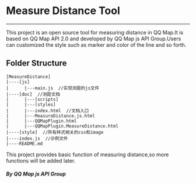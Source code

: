 # Measure Distance Tool
---

This project is an open source tool for measuring distance in QQ Map.It is based on QQ Map API 2.0 and developed by QQ Map js API Group.Users can customized the style such as marker and color of the line and so forth.

## Folder Structure
	[MeasureDistance]  
	|----[js]  
	|      |---main.js  //实现测距的js文件  
	|----[doc]  //测距文档
	|      |---[scripts]
	|      |---[styles]
	|      |---index.html  //文档入口
	|      |---MeasureDistance.js.html
	|      |---QQMapPlugin.html
	|      |---QQMapPlugin.MeasureDistance.html
	|----[style]  //所有样式相关的css和image
	|----index.js  //示例文件
	|----README.md

This project provides basic function of measuring distance,so more functions will be added later.
##### By QQ Map js API Group
